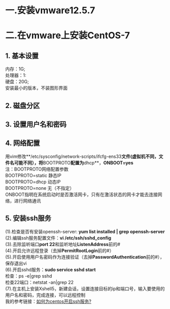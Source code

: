 # 一.安装vmware12.5.7
# 二.在vmware上安装CentOS-7
## 1. 基本设置
内存：1G;  
处理器：1:  
硬盘：20G;  
安装最小的版本，不装图形界面  
## 2. 磁盘分区
## 3. 设置用户名和密码
## 4. 网络配置
用vim修改**/etc/sysconfig/network-scripts/ifcfg-ens33**文件(虚拟机不同，文件名可能不同），将**BOOTPROTO**配置为**dhcp**，**ONBOOT=yes**  
注：BOOTPROTO网络配置参数  
    BOOTPROTO=static   静态IP  
    BOOTPROTO=dhcp   动态IP  
    BOOTPROTO=none   无（不指定）  
    ONBOOT指明在系统启动时是否激活网卡，只有在激活状态的网卡才能去连接网络，进行网络通讯
## 5. 安装ssh服务
(1).检查是否有安装openssh-server: **yum list installed | grep openssh-server**  
(2).编辑ssh服务配置文件：**vi /etc/ssh/sshd_config**  
(3).去除监听端口**port 22**和监听地址**ListenAddress**前的#  
(4).开启允许远程登录（去掉**PermitRootLogin**前的#）  
(5).开启使用用户名密码作为连接验证（去掉**PasswordAuthentication**前的#），保存退出vi  
(6).开启sshd服务：**sudo service sshd start**  
    检查：ps -e|grep sshd  
    检查22端口：netstat -an|grep 22  
(7).在主机上安装Xshell5，新建会话，设置连接目标的ip和端口号，输入要使用的用户名和密码，完成连接，可以远程控制  
		我的参考链接：[如何为centos开启ssh服务?](http://blog.csdn.net/lishaojun0115/article/details/70172409)
